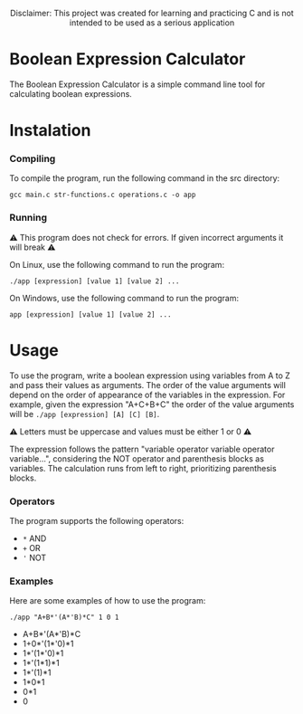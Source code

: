 <p align="center"> Disclaimer: This project was created for learning and practicing C and is not intended to be used as a serious application </p>

# Boolean Expression Calculator
The Boolean Expression Calculator is a simple command line tool for calculating boolean expressions.
# Instalation
### Compiling
To compile the program, run the following command in the src directory:

`gcc main.c str-functions.c operations.c -o app`
### Running
:warning: This program does not check for errors. If given incorrect arguments it will break :warning:

On Linux, use the following command to run the program:

`./app [expression] [value 1] [value 2] ...`

On Windows, use the following command to run the program:

`app [expression] [value 1] [value 2] ...`
# Usage
To use the program, write a boolean expression using variables from A to Z and pass their values as arguments. The order of the value arguments will depend on the order of appearance of the variables in the expression.
 For example, given the expression "A+C+B+C" the order of the value arguments will be `./app [expression] [A] [C] [B]`.

:warning: Letters must be uppercase and values must be either 1 or 0 :warning:

The expression follows the pattern "variable operator variable operator variable...", considering the NOT operator and parenthesis blocks as variables. The calculation runs from left to right, prioritizing parenthesis blocks.

### Operators

The program supports the following operators:

- `*` AND
- `+` OR
- `'` NOT

### Examples

Here are some examples of how to use the program:

`./app "A+B*'(A*'B)*C" 1 0 1`
- A+B*'(A*'B)*C
- 1+0*'(1*'0)*1
- 1*'(1*'0)*1
- 1*'(1*1)*1
- 1*'(1)*1
- 1\*0\*1
- 0*1
- 0


